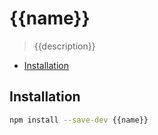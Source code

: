 
# {{name}}

> {{description}}

<!-- TOC depthFrom:2 depthTo:6 withLinks:1 updateOnSave:1 orderedList:0 -->

- [Installation](#installation)

<!-- /TOC -->

## Installation

```bash
npm install --save-dev {{name}}
```
